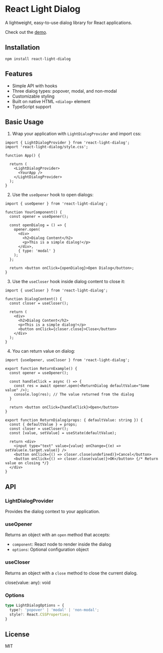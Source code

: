 # React Light Dialog

A lightweight, easy-to-use dialog library for React applications.

Check out the [demo](https://mohhh-ok.github.io/react-light-dialog/).

## Installation

```
npm install react-light-dialog
```

## Features

- Simple API with hooks
- Three dialog types: popover, modal, and non-modal
- Customizable styling
- Built on native HTML `<dialog>` element
- TypeScript support

## Basic Usage

1. Wrap your application with `LightDialogProvider` and import css:

```tsx
import { LightDialogProvider } from 'react-light-dialog';
import 'react-light-dialog/style.css';

function App() {

  return (
    <LightDialogProvider>
      <YourApp />
    </LightDialogProvider>
  );
}
```

2. Use the `useOpener` hook to open dialogs:

```tsx
import { useOpener } from 'react-light-dialog';

function YourComponent() {
  const opener = useOpener();

  const openDialog = () => {
    opener.open(
      <div>
        <h2>Dialog Content</h2>
        <p>This is a simple dialog!</p>
      </div>,
      { type: 'modal' }
    );
  };

  return <button onClick={openDialog}>Open Dialog</button>;
}
```

3. Use the `useCloser` hook inside dialog content to close it:

```tsx
import { useCloser } from 'react-light-dialog';

function DialogContent() {
  const closer = useCloser();

  return (
    <div>
      <h2>Dialog Content</h2>
      <p>This is a simple dialog!</p>
      <button onClick={closer.close}>Close</button>
    </div>
  );
}
```

4. You can return value on dialog:

```tsx
import {useOpener, useCloser } from 'react-light-dialog';

export function ReturnExample() {
  const opener = useOpener();

  const handleClick = async () => {
    const res = await opener.open(<ReturnDialog defaultValue="Some value" />);
    console.log(res); // The value returned from the dialog
  }

  return <button onClick={handleClick}>Open</button>
}

export function ReturnDialog(props: { defaultValue: string }) {
  const { defaultValue } = props;
  const closer = useCloser();
  const [value, setValue] = useState(defaultValue);

  return <div>
    <input type="text" value={value} onChange={(e) => setValue(e.target.value)} />
    <button onClick={() => closer.close(undefined)}>Cancel</button>
    <button onClick={() => closer.close(value)}>OK</button> {/* Return value on closing */}
  </div>
}
```


## API

### LightDialogProvider

Provides the dialog context to your application.

### useOpener

Returns an object with an `open` method that accepts:
- `component`: React node to render inside the dialog
- `options`: Optional configuration object

### useCloser

Returns an object with a `close` method to close the current dialog.

close(value: any): void

### Options

```typescript
type LightDialogOptions = {
  type?: 'popover' | 'modal' | 'non-modal';
  style?: React.CSSProperties;
}
```

## License

MIT